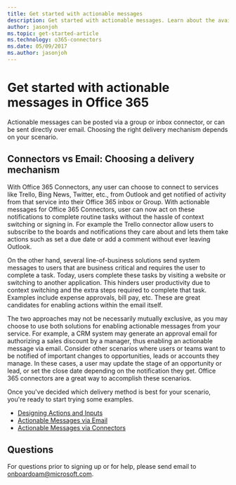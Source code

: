 ```yaml
---
title: Get started with actionable messages
description: Get started with actionable messages. Learn about the available delivery mechanisms and applicable scenarios.
author: jasonjoh
ms.topic: get-started-article
ms.technology: o365-connectors
ms.date: 05/09/2017
ms.author: jasonjoh
---
```


# Get started with actionable messages in Office 365

Actionable messages can be posted via a group or inbox connector, or can be sent directly over email. Choosing the right delivery mechanism depends on your scenario.

## Connectors vs Email: Choosing a delivery mechanism

With Office 365 Connectors, any user can choose to connect to services like Trello, Bing News, Twitter, etc., from Outlook and get notified of activity from that service into their Office 365 inbox or Group. With actionable messages for Office 365 Connectors, user can now act on these notifications to complete routine tasks without the hassle of context switching or signing in. For example the Trello connector allow users to subscribe to the boards and notifications they care about and lets them take actions such as set a due date or add a comment without ever leaving Outlook.

On the other hand, several line-of-business solutions send system messages to users that are business critical and requires the user to complete a task. Today, users complete these tasks by visiting a website or switching to another application. This hinders user productivity due to context switching and the extra steps required to complete that task. Examples include expense approvals, bill pay, etc. These are great candidates for enabling actions within the email itself.

The two approaches may not be necessarily mutually exclusive, as you may choose to use both solutions for enabling actionable messages from your service. For example, a CRM system may generate an approval email for authorizing a sales discount by a manager, thus enabling an actionable message via email. Consider other scenarios where users or teams want to be notified of important changes to opportunities, leads or accounts they manage. In these cases, a user may update the stage of an opportunity or lead, or set the close date depending on the notification they get. Office 365 connectors are a great way to accomplish these scenarios.

Once you've decided which delivery method is best for your scenario, you're ready to start trying some examples.

- [Designing Actions and Inputs](actions-and-inputs.md)
- [Actionable Messages via Email](actionable-messages-via-email.md)
- [Actionable Messages via Connectors](actionable-messages-via-connectors.md)

## Questions

For questions prior to signing up or for help, please send email to [onboardoam@microsoft.com](mailto:onboardoam@microsoft.com).